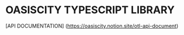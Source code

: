 # OASISCITY TYPESCRIPT LIBRARY

[API DOCUMENTATION] (https://oasiscity.notion.site/otl-api-document)
